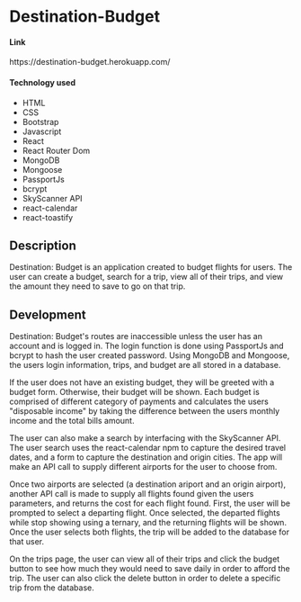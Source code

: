 <h1>Destination-Budget</h1>

<h4>Link</h4>
<p>https://destination-budget.herokuapp.com/</p>

<h4>Technology used</h4>
<ul>
    <li>HTML</li>
    <li>CSS</li>
    <li>Bootstrap</li>
    <li>Javascript</li>
    <li>React</li>
    <li>React Router Dom</li>
    <li>MongoDB</li>
    <li>Mongoose</li>
    <li>PassportJs</li>
    <li>bcrypt</li>
    <li>SkyScanner API</li>
    <li>react-calendar</li>
    <li>react-toastify</li>
</ul>

<h2>Description</h2>
<p>Destination: Budget is an application created to budget flights for users. The user can create a budget, search for a trip, view all of their trips, and view the amount they need to save to go on that trip.</p>

<h2>Development</h2>
<p>Destination: Budget's routes are inaccessible unless the user has an account and is logged in. The login function is done using PassportJs and bcrypt to hash the user created password. Using MongoDB and Mongoose, the users login information, trips, and budget are all stored in a database.</p>

<p>If the user does not have an existing budget, they will be greeted with a budget form. Otherwise, their budget will be shown. Each budget is comprised of different category of payments and calculates the users "disposable income" by taking the difference between the users monthly income and the total bills amount.</p>

<p>The user can also make a search by interfacing with the SkyScanner API. The user search uses the react-calendar npm to capture the desired travel dates, and a form to capture the destination and origin cities. The app will make an API call to supply different airports for the user to choose from.</p>

<p>Once two airports are selected (a destination ariport and an origin airport), another API call is made to supply all flights found given the users parameters, and returns the cost for each flight found. First, the user will be prompted to select a departing flight. Once selected, the departed flights while stop showing using a ternary, and the returning flights will be shown. Once the user selects both flights, the trip will be added to the database for that user.</p>

<p>On the trips page, the user can view all of their trips and click the budget button to see how much they would need to save daily in order to afford the trip. The user can also click the delete button in order to delete a specific trip from the database.</p>
